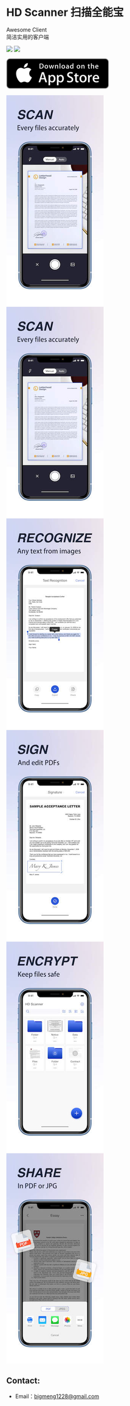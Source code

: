 # HD Scanner 扫描全能宝

Awesome Client   
简洁实用的客户端

![](https://img.shields.io/itunes/v/6443467412.svg) ![](https://img.shields.io/badge/platform-iOS13+-orange.svg)

[![App_Store](./Resource/Download_on_the_App_Store_135x40.svg)](https://apps.apple.com/app/id6443467412)

[![](./Resource/img_s1.jpg)](./Resource/img_1.jpg)
[![](./Resource/img_s1.jpg)](./Resource/img_1.jpg)
[![](./Resource/img_s2.jpg)](./Resource/img_2.jpg)
[![](./Resource/img_s3.jpg)](./Resource/img_3.jpg)
[![](./Resource/img_s4.jpg)](./Resource/img_4.jpg)
[![](./Resource/img_s5.jpg)](./Resource/img_5.jpg)

## Contact:
* Email：bigmeng1228@gmail.com
